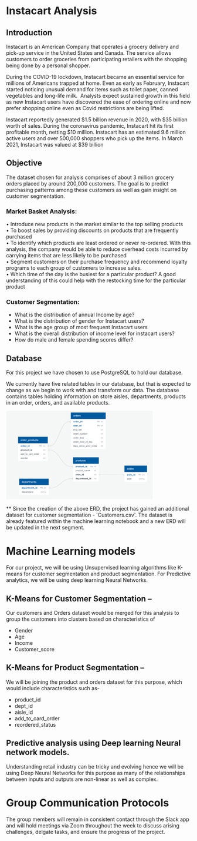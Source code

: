 # Instacart Analysis

## Introduction
Instacart is an American Company that operates a grocery delivery and pick-up service in the United States and Canada. The service allows customers to order groceries from participating retailers with the shopping being done by a personal shopper.

During the COVID-19 lockdown, Instacart became an essential service for millions of Americans trapped at home. Even as early as February, Instacart started noticing unusual demand for items such as toilet paper, canned vegetables and long-life milk. 
Analysts expect sustained growth in this field as new Instacart users have discovered the ease of ordering online and now prefer shopping online even as Covid restrictions are being lifted.

Instacart reportedly generated $1.5 billion revenue in 2020, with $35 billion worth of sales. During the coronavirus pandemic, Instacart hit its first profitable month, netting $10 million. Instacart has an estimated 9.6 million active users and over 500,000 shoppers who pick up the items. In March 2021, Instacart was valued at $39 billion


## Objective

The dataset chosen for analysis comprises of about 3 million grocery orders placed by around 200,000 customers. The goal is to predict purchasing patterns among these customers as well as gain insight on customer segmentation.

### Market Basket Analysis:

•	Introduce new products in the market similar to the top selling products <br>
•	To boost sales by providing discounts on products that are frequently purchased<br>
•	To identify which products are least ordered or never re-ordered. With this analysis, the company would be able to reduce overhead costs incurred by carrying items that are less likely to be purchased<br>
•	Segment customers on their purchase frequency and recommend loyalty programs to each group of customers to increase sales.<br>
•	Which time of the day is the busiest for a particular product? A good understanding of this could help with the restocking time for the particular product<br>

### Customer Segmentation:
*  What is the distribution of annual Income by age?
*  What is the distribution of gender for Instacart users?
*  What is the age group of most frequent Instacart users
*  What is the overall distribution of income level for instacart users?
*  How do male and female spending scores differ? 


## Database
For this project we have chosen to use PostgreSQL to hold our database.

We currently have five related tables in our database, but that is expected to change as we begin to work with and transform our data. The database contains tables holding information on store aisles, departments, products in an order, orders, and available products.


<img src="preliminary_erd_image.PNG" width="400" height="240"/>


** Since the creation of the above ERD, the project has gained an additional dataset for customer segmentation - 'Customers.csv'. The dataset is already featured within the machine learning notebook and a new ERD will be updated in the next segment. 

# Machine Learning models
For our project, we will be using Unsupervised learning algorithms like K-means for customer segmentation and product segmentation. For Predictive analytics, we will be using deep learning Neural Networks. 
## K-Means for Customer Segmentation –
Our customers and Orders dataset would be merged for this analysis to group the customers into clusters based on characteristics of 
* Gender
* Age
* Income
* Customer_score
## K-Means for Product Segmentation –
We will be joining the product and orders dataset for this purpose, which would include characteristics such as-
* product_id
* dept_id
* aisle_id
* add_to_card_order
*  reordered_status
## Predictive analysis using Deep learning Neural network models.
Understanding retail industry can be tricky and evolving hence we will be using Deep Neural Networks for this purpose as many of the relationships between inputs and outputs are non-linear as well as complex.
 
# Group Communication Protocols
The group members will remain in consistent contact through the Slack app and will hold meetings via Zoom throughout the week to discuss arising challenges, delgate tasks, and ensure the progress of the project. 

